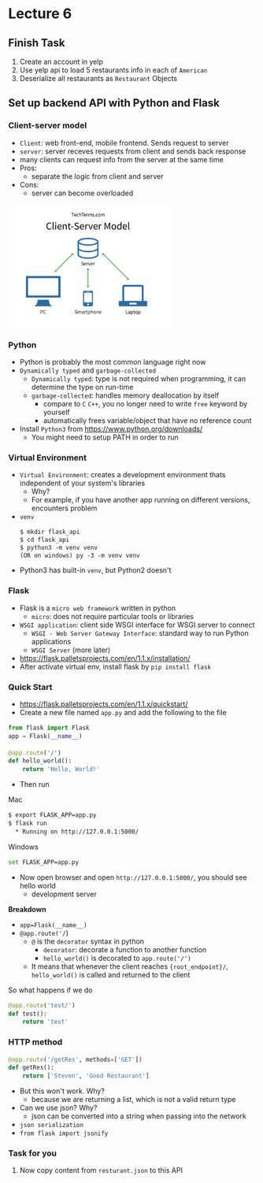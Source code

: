# Lecture 6

## **Finish Task**
1. Create an account in yelp
2. Use yelp api to load 5 restaurants info in each of `American`
3. Deserialize all restaurants as `Restaurant` Objects

## **Set up backend API with Python and Flask**

### Client-server model
- `Client`: web front-end, mobile frontend. Sends request to server
- `server`: server receves requests from client and sends back response
- many clients can request info from the server at the same time
- Pros:
  - separate the logic from client and server
- Cons:
  - server can become overloaded
<img src="./client_server.png" height=250>


### **Python**
- Python is probably the most common language right now
- `Dynamically typed` and `garbage-collected`
  - `Dynamically typed`: type is not required when programming, it can determine the type on run-time
  - `garbage-collected`: handles memory deallocation by itself
    - compare to `C` `C++`, you no longer need to write `free` keyword by yourself
    - automatically frees variable/object that have no reference count
- Install `Python3` from https://www.python.org/downloads/
  - You might need to setup PATH in order to run

### Virtual Environment
- `Virtual Environment`: creates a development environment thats independent of your system's libraries
  - Why? 
  - For example, if you have another app running on different versions, encounters problem
- `venv`
    ```
    $ mkdir flask_api
    $ cd flask_api
    $ python3 -m venv venv
    (OR on windows) py -3 -m venv venv
    ```
- Python3 has built-in `venv`, but Python2 doesn't

### **Flask**
- Flask is a `micro web framework` written in python
  - `micro`: does not require particular tools or libraries
- `WSGI application`: client side WSGI interface for WSGI server to connect
  - `WSGI - Web Server Gateway Interface`: standard way to run Python applications
  - `WSGI Server` (more later)
- https://flask.palletsprojects.com/en/1.1.x/installation/
- After activate virtual env, install flask by `pip install flask`

### **Quick Start**
- https://flask.palletsprojects.com/en/1.1.x/quickstart/
- Create a new file named `app.py` and add the following to the file
```python
from flask import Flask
app = Flask(__name__)

@app.route('/')
def hello_world():
    return 'Hello, World!'
```
- Then run

Mac
```bash
$ export FLASK_APP=app.py
$ flask run
  * Running on http://127.0.0.1:5000/
```

Windows
```bash
set FLASK_APP=app.py
```
- Now open browser and open `http://127.0.0.1:5000/`, you should see hello world
  - development server

**Breakdown**
- `app=Flask(__name__)`
- `@app.route('/`)
  - `@` is the `decorator` syntax in python
    - `decorator`: decorate a function to another function
    - `hello_world()` is decorated to `app.route('/')`
  - It means that whenever the client reaches `{root_endpoint}/`, `hello_world()` is called and returned to the client

So what happens if we do
```python
@app.route('test/')
def test():
    return 'test'
```

### HTTP method
```python
@app.route('/getRes', methods=['GET'])
def getRes():
    return ['Steven', 'Good Restaurant']
```
- But this won't work. Why?
  - because we are returning a list, which is not a valid return type
- Can we use json? Why? 
  - json can be converted into a string when passing into the network
- `json serialization`
- `from flask import jsonify`

### **Task for you**
1. Now copy content from `resturant.json` to this API

